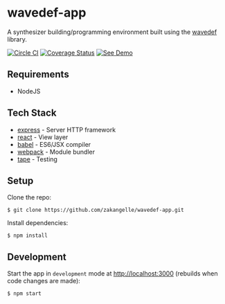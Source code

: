# wavedef-app

A synthesizer building/programming environment built using the [wavedef](https://github.com/zakangelle/wavedef) library.

[![Circle CI](https://circleci.com/gh/zakangelle/wavedef-app/tree/master.svg?style=shield)](https://circleci.com/gh/zakangelle/wavedef-app/tree/master) [![Coverage Status](https://img.shields.io/coveralls/zakangelle/wavedef-app.svg)](https://coveralls.io/github/zakangelle/wavedef-app?branch=master) [![See Demo](https://img.shields.io/badge/see-demo-8500ff.svg)](http://stg.wavedef.com/)

## Requirements

+ NodeJS

## Tech Stack

* [express](http://expressjs.com/) - Server HTTP framework
* [react](https://facebook.github.io/react/) - View layer
* [babel](https://babeljs.io/) - ES6/JSX compiler
* [webpack](https://webpack.github.io/) - Module bundler
* [tape](https://github.com/substack/tape) - Testing

## Setup

Clone the repo:

```
$ git clone https://github.com/zakangelle/wavedef-app.git
```

Install dependencies:

```
$ npm install
```

## Development

Start the app in `development` mode at [http://localhost:3000](http://localhost:3000) (rebuilds when code changes are made):

```
$ npm start
```
